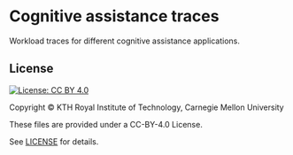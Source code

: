# Cognitive assistance traces

Workload traces for different cognitive assistance applications.

## License

[![License: CC BY 4.0](https://img.shields.io/badge/License-CC%20BY%204.0-lightgrey.svg)](https://creativecommons.org/licenses/by/4.0/)

Copyright © KTH Royal Institute of Technology, Carnegie Mellon University

These files are provided under a CC-BY-4.0 License.

See [LICENSE](LICENSE) for details.
